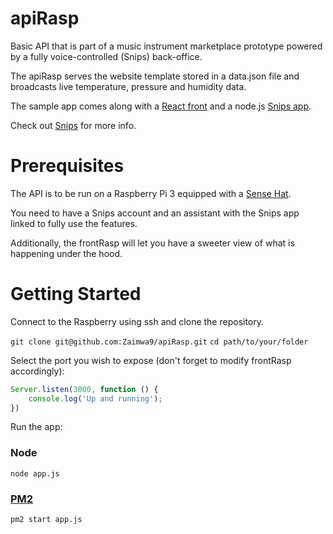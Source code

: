 # apiRasp

Basic API that is part of a music instrument marketplace prototype powered by a fully voice-controlled (Snips) back-office.

The apiRasp serves the website template stored in a data.json file and broadcasts live temperature, pressure and humidity data.

The sample app comes along with a [React front](https://github.com/Zaimwa9/frontRasp) and a node.js [Snips app](https://github.com/Zaimwa9/apiSnips).

Check out [Snips](https://snips.ai/) for more info.

# Prerequisites

The API is to be run on a Raspberry Pi 3 equipped with a [Sense Hat](https://www.kubii.fr/cartes-extension-cameras-raspberry-pi/1081-raspberry-pi-sense-hat-kubii-640522710799.html).

You need to have a Snips account and an assistant with the Snips app linked to fully use the features.

Additionally, the frontRasp will let you have a sweeter view of what is happening under the hood.

# Getting Started

Connect to the Raspberry using ssh and clone the repository.

`git clone git@github.com:Zaimwa9/apiRasp.git`
`cd path/to/your/folder`

Select the port you wish to expose (don't forget to modify frontRasp accordingly):

```javascript
Server.listen(3000, function () {
	console.log('Up and running');
})
```

Run the app:
### Node
`node app.js`

### [PM2](https://pm2.io/doc/en/runtime/quick-start/)
`pm2 start app.js`
